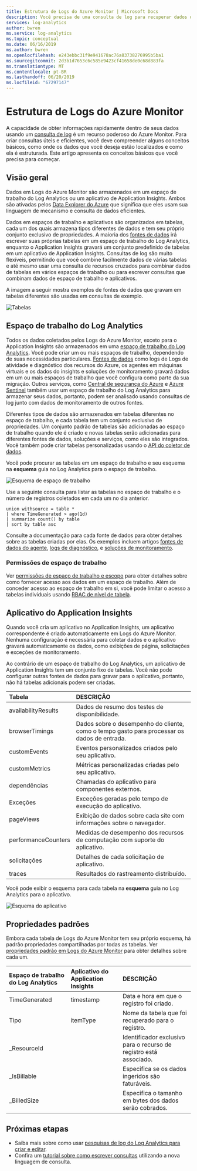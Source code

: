 ```yaml
---
title: Estrutura de Logs do Azure Monitor | Microsoft Docs
description: Você precisa de uma consulta de log para recuperar dados de log do Azure Monitor.  Este artigo descreve como novas consultas de log são utilizadas no Azure Monitor e fornece conceitos necessários para serem compreendidos antes de criar uma.
services: log-analytics
author: bwren
ms.service: log-analytics
ms.topic: conceptual
ms.date: 06/16/2019
ms.author: bwren
ms.openlocfilehash: e243ebbc31f9e941678ac76a83738276995b5ba1
ms.sourcegitcommit: 2d3b1d7653c6c585e9423cf41658de0c68d883fa
ms.translationtype: MT
ms.contentlocale: pt-BR
ms.lasthandoff: 06/20/2019
ms.locfileid: "67297147"
---
```

# <a name="structure-of-azure-monitor-logs"></a>Estrutura de Logs do Azure Monitor
A capacidade de obter informações rapidamente dentro de seus dados usando um [consulta de log](log-query-overview.md) é um recurso poderoso do Azure Monitor. Para criar consultas úteis e eficientes, você deve compreender alguns conceitos básicos, como onde os dados que você deseja estão localizados e como ela é estruturada. Este artigo apresenta os conceitos básicos que você precisa para começar.

## <a name="overview"></a>Visão geral
Dados em Logs do Azure Monitor são armazenados em um espaço de trabalho do Log Analytics ou um aplicativo de Application Insights. Ambos são ativadas pelos [Data Explorer do Azure](/azure/data-explorer/) que significa que eles usam sua linguagem de mecanismo e consulta de dados eficientes.

Dados em espaços de trabalho e aplicativos são organizados em tabelas, cada um dos quais armazena tipos diferentes de dados e tem seu próprio conjunto exclusivo de propriedades. A maioria dos [fontes de dados](../platform/data-sources.md) irá escrever suas próprias tabelas em um espaço de trabalho do Log Analytics, enquanto o Application Insights gravará um conjunto predefinido de tabelas em um aplicativo de Application Insights. Consultas de log são muito flexíveis, permitindo que você combine facilmente dados de várias tabelas e até mesmo usar uma consulta de recursos cruzados para combinar dados de tabelas em vários espaços de trabalho ou para escrever consultas que combinam dados de espaço de trabalho e aplicativos.

A imagem a seguir mostra exemplos de fontes de dados que gravam em tabelas diferentes são usadas em consultas de exemplo.

![Tabelas](media/logs-structure/queries-tables.png)

## <a name="log-analytics-workspace"></a>Espaço de trabalho do Log Analytics
Todos os dados coletados pelos Logs do Azure Monitor, exceto para o Application Insights são armazenados em uma [espaço de trabalho do Log Analytics](../platform/manage-access.md). Você pode criar um ou mais espaços de trabalho, dependendo de suas necessidades particulares. [Fontes de dados](../platform/data-sources.md) como logs de Logs de atividade e diagnóstico dos recursos do Azure, os agentes em máquinas virtuais e os dados do insights e soluções de monitoramento gravará dados em um ou mais espaços de trabalho que você configura como parte da sua migração. Outros serviços, como [Central de segurança do Azure](/azure/security-center/) e [Azure Sentinel](/azure/sentinel/) também usar um espaço de trabalho do Log Analytics para armazenar seus dados, portanto, podem ser analisado usando consultas de log junto com dados de monitoramento de outros fontes.

Diferentes tipos de dados são armazenados em tabelas diferentes no espaço de trabalho, e cada tabela tem um conjunto exclusivo de propriedades. Um conjunto padrão de tabelas são adicionadas ao espaço de trabalho quando ele é criado e novas tabelas serão adicionadas para diferentes fontes de dados, soluções e serviços, como eles são integrados. Você também pode criar tabelas personalizadas usando o [API do coletor de dados](../platform/data-collector-api.md).

Você pode procurar as tabelas em um espaço de trabalho e seu esquema na **esquema** guia no Log Analytics para o espaço de trabalho.

![Esquema de espaço de trabalho](media/scope/workspace-schema.png)

Use a seguinte consulta para listar as tabelas no espaço de trabalho e o número de registros coletados em cada um no dia anterior. 

```Kusto
union withsource = table * 
| where TimeGenerated > ago(1d)
| summarize count() by table
| sort by table asc
```
Consulte a documentação para cada fonte de dados para obter detalhes sobre as tabelas criadas por elas. Os exemplos incluem artigos [fontes de dados do agente](../platform/agent-data-sources.md), [logs de diagnóstico](../platform/diagnostic-logs-schema.md), e [soluções de monitoramento](../insights/solutions-inventory.md).

### <a name="workspace-permissions"></a>Permissões de espaço de trabalho
Ver [permissões de espaço de trabalho e escopo](../platform/manage-access.md#workspace-permissions-and-scope) para obter detalhes sobre como fornecer acesso aos dados em um espaço de trabalho. Além de conceder acesso ao espaço de trabalho em si, você pode limitar o acesso a tabelas individuais usando [RBAC de nível de tabela](../platform/manage-access.md#table-level-rbac).

## <a name="application-insights-application"></a>Aplicativo do Application Insights
Quando você cria um aplicativo no Application Insights, um aplicativo correspondente é criado automaticamente em Logs do Azure Monitor. Nenhuma configuração é necessária para coletar dados e o aplicativo gravará automaticamente os dados, como exibições de página, solicitações e exceções de monitoramento.

Ao contrário de um espaço de trabalho do Log Analytics, um aplicativo de Application Insights tem um conjunto fixo de tabelas. Você não pode configurar outras fontes de dados para gravar para o aplicativo, portanto, não há tabelas adicionais podem ser criadas. 

| Tabela | DESCRIÇÃO | 
|:---|:---|
| availabilityResults | Dados de resumo dos testes de disponibilidade. |
| browserTimings      | Dados sobre o desempenho do cliente, como o tempo gasto para processar os dados de entrada. |
| customEvents        | Eventos personalizados criados pelo seu aplicativo. |
| customMetrics       | Métricas personalizadas criadas pelo seu aplicativo. |
| dependências        | Chamadas do aplicativo para componentes externos. |
| Exceções          | Exceções geradas pelo tempo de execução do aplicativo. |
| pageViews           | Exibição de dados sobre cada site com informações sobre o navegador. |
| performanceCounters | Medidas de desempenho dos recursos de computação com suporte do aplicativo. |
| solicitações            | Detalhes de cada solicitação de aplicativo.  |
| traces              | Resultados do rastreamento distribuído. |

Você pode exibir o esquema para cada tabela na **esquema** guia no Log Analytics para o aplicativo.

![Esquema do aplicativo](media/scope/application-schema.png)

## <a name="standard-properties"></a>Propriedades padrões
Embora cada tabela de Logs do Azure Monitor tem seu próprio esquema, há padrão propriedades compartilhadas por todas as tabelas. Ver [propriedades padrão em Logs do Azure Monitor](../platform/log-standard-properties.md) para obter detalhes sobre cada um.

| Espaço de trabalho do Log Analytics | Aplicativo do Application Insights | DESCRIÇÃO |
|:---|:---|:---|
| TimeGenerated | timestamp  | Data e hora em que o registro foi criado. |
| Tipo          | itemType   | Nome da tabela que foi recuperado para o registro. |
| _ResourceId   |            | Identificador exclusivo para o recurso de registro está associado. |
| _IsBillable   |            | Especifica se os dados ingeridos são faturáveis. |
| _BilledSize   |            | Especifica o tamanho em bytes dos dados serão cobrados. |

## <a name="next-steps"></a>Próximas etapas
- Saiba mais sobre como usar [pesquisas de log do Log Analytics para criar e editar](../log-query/portals.md).
- Confira um [tutorial sobre como escrever consultas](../log-query/get-started-queries.md) utilizando a nova linguagem de consulta.
